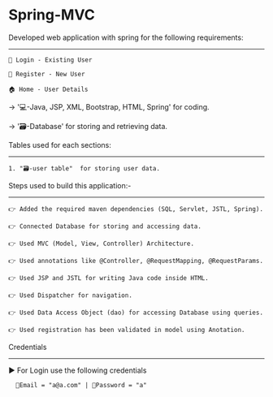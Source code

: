 # Spring-MVC

Developed web application with spring for the following requirements:

-----------------------------------------------------------------

    👤 Login - Existing User

    👥 Register - New User

    🏠 Home - User Details

-> '💻-Java, JSP, XML, Bootstrap, HTML, Spring' for coding.

-> '🗃️-Database' for storing and retrieving data.

Tables used for each sections:

-----------------------------

    1. "🗃️-user table"  for storing user data.

Steps used to build this application:-

-----------------------------------------------------------

    👉 Added the required maven dependencies (SQL, Servlet, JSTL, Spring).

    👉 Connected Database for storing and accessing data.

    👉 Used MVC (Model, View, Controller) Architecture.

    👉 Used annotations like @Controller, @RequestMapping, @RequestParams.

    👉 Used JSP and JSTL for writing Java code inside HTML.

    👉 Used Dispatcher for navigation.

    👉 Used Data Access Object (dao) for accessing Database using queries.

    👉 Used registration has been validated in model using Anotation.


Credentials 

-----------

  ▶️ For Login use the following credentials

      📧Email = "a@a.com" | 🔐Password = "a"
